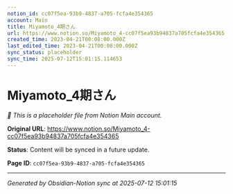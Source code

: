 ```yaml
---
notion_id: cc07f5ea-93b9-4837-a705-fcfa4e354365
account: Main
title: Miyamoto_4期さん
url: https://www.notion.so/Miyamoto_4-cc07f5ea93b94837a705fcfa4e354365
created_time: 2023-04-21T00:08:00.000Z
last_edited_time: 2023-04-21T00:08:00.000Z
sync_status: placeholder
sync_time: 2025-07-12T15:01:15.114653
---
```


# Miyamoto_4期さん

*🔄 This is a placeholder file from Notion Main account.*

**Original URL**: https://www.notion.so/Miyamoto_4-cc07f5ea93b94837a705fcfa4e354365

**Status**: Content will be synced in a future update.

**Page ID**: `cc07f5ea-93b9-4837-a705-fcfa4e354365`

---

*Generated by Obsidian-Notion sync at 2025-07-12 15:01:15*
